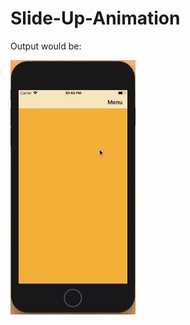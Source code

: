 # Slide-Up-Animation

Output would be:
<br>
<p align="left">
<img src="Images/slide-up-animation.gif" width="200"/> 
